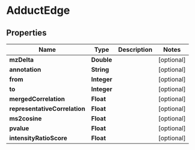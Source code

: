

# AdductEdge


## Properties

| Name | Type | Description | Notes |
|------------ | ------------- | ------------- | -------------|
|**mzDelta** | **Double** |  |  [optional] |
|**annotation** | **String** |  |  [optional] |
|**from** | **Integer** |  |  [optional] |
|**to** | **Integer** |  |  [optional] |
|**mergedCorrelation** | **Float** |  |  [optional] |
|**representativeCorrelation** | **Float** |  |  [optional] |
|**ms2cosine** | **Float** |  |  [optional] |
|**pvalue** | **Float** |  |  [optional] |
|**intensityRatioScore** | **Float** |  |  [optional] |



